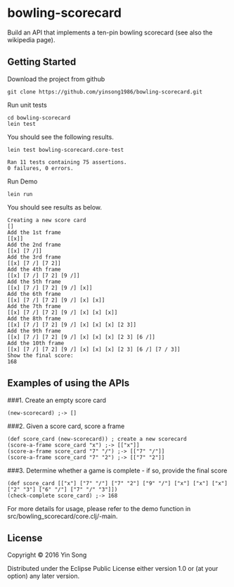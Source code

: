 # bowling-scorecard

Build an API that implements a ten-pin bowling scorecard (see also the wikipedia page).

## Getting Started

Download the project from github

    git clone https://github.com/yinsong1986/bowling-scorecard.git

Run unit tests

    cd bowling-scorecard
    lein test

You should see the following results.

    lein test bowling-scorecard.core-test
    
    Ran 11 tests containing 75 assertions.
    0 failures, 0 errors.

Run Demo

    lein run

You should see results as below.

    Creating a new score card
    []
    Add the 1st frame
    [[x]]
    Add the 2nd frame
    [[x] [7 /]]
    Add the 3rd frame
    [[x] [7 /] [7 2]]
    Add the 4th frame
    [[x] [7 /] [7 2] [9 /]]
    Add the 5th frame
    [[x] [7 /] [7 2] [9 /] [x]]
    Add the 6th frame
    [[x] [7 /] [7 2] [9 /] [x] [x]]
    Add the 7th frame
    [[x] [7 /] [7 2] [9 /] [x] [x] [x]]
    Add the 8th frame
    [[x] [7 /] [7 2] [9 /] [x] [x] [x] [2 3]]
    Add the 9th frame
    [[x] [7 /] [7 2] [9 /] [x] [x] [x] [2 3] [6 /]]
    Add the 10th frame
    [[x] [7 /] [7 2] [9 /] [x] [x] [x] [2 3] [6 /] [7 / 3]]
    Show the final score:
    168
   
## Examples of using the APIs

###1. Create an empty score card

    (new-scorecard) ;-> []

###2. Given a score card, score a frame

    (def score_card (new-scorecard)) ; create a new scorecard
    (score-a-frame score_card "x") ;-> [["x"]]
    (score-a-frame score_card "7" "/") ;-> [["7" "/"]]
    (score-a-frame score_card "7" "2") ;-> [["7" "2"]]

###3. Determine whether a game is complete - if so, provide the final score

    (def score_card [["x"] ["7" "/"] ["7" "2"] ["9" "/"] ["x"] ["x"] ["x"] ["2" "3"] ["6" "/"] ["7" "/" "3"]])
    (check-complete score_card) ;-> 168

For more details for usage, please refer to the demo function in src/bowling_scorecard/core.clj/-main.

## License

Copyright © 2016 Yin Song

Distributed under the Eclipse Public License either version 1.0 or (at
your option) any later version.
